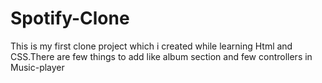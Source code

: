 # Spotify-Clone
This is my first clone project which i created while learning Html and CSS.There are few things to add like album section and few controllers in Music-player <div>
